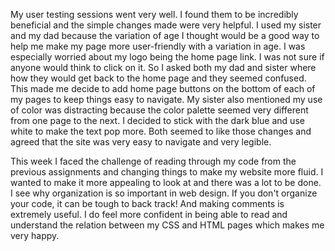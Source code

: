 My user testing sessions went very well. I found them to be incredibly beneficial and the simple changes made were very helpful. I used my sister and my dad because the variation of age I thought would be a good way to help me make my page more user-friendly with a variation in age. I was especially worried about my logo being the home page link. I was not sure if anyone would think to click on it. So I asked both my dad and sister where how they would get back to the home page and they seemed confused. This made me decide to add home page buttons on the bottom of each of my pages to keep things easy to navigate.
My sister also mentioned my use of color was distracting because the color palette seemed very different from one page to the next. I decided to stick with the dark blue and use white to make the text pop more. Both seemed to like those changes and agreed that the site was very easy to navigate and very legible.

This week I faced the challenge of reading through my code from the previous assignments and changing things to make my website more fluid. I wanted to make it more appealing to look at and there was a lot to be done. I see why organization is so important in web design. If you don't organize your code, it can be tough to back track! And making comments is extremely useful. I do feel more confident in being able to read and understand the relation between my CSS and HTML pages which makes me very happy. 
